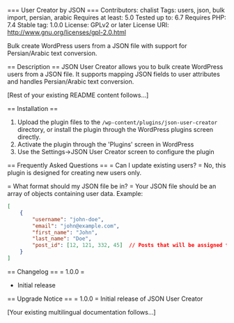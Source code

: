 === User Creator by JSON ===
Contributors: chalist
Tags: users, json, bulk import, persian, arabic
Requires at least: 5.0
Tested up to: 6.7
Requires PHP: 7.4
Stable tag: 1.0.0
License: GPLv2 or later
License URI: http://www.gnu.org/licenses/gpl-2.0.html

Bulk create WordPress users from a JSON file with support for Persian/Arabic text conversion.

== Description ==
JSON User Creator allows you to bulk create WordPress users from a JSON file. It supports mapping JSON fields to user attributes and handles Persian/Arabic text conversion.

[Rest of your existing README content follows...]

== Installation ==
1. Upload the plugin files to the `/wp-content/plugins/json-user-creator` directory, or install the plugin through the WordPress plugins screen directly.
2. Activate the plugin through the 'Plugins' screen in WordPress
3. Use the Settings->JSON User Creator screen to configure the plugin

== Frequently Asked Questions ==
= Can I update existing users? =
No, this plugin is designed for creating new users only.

= What format should my JSON file be in? =
Your JSON file should be an array of objects containing user data. Example:
```json
[
    {
        "username": "john-doe",
        "email": "john@example.com",
        "first_name": "John",
        "last_name": "Doe",
        "post_id": [12, 121, 332, 45]  // Posts that will be assigned to this user
    }
]
```

== Changelog ==
= 1.0.0 =
* Initial release

== Upgrade Notice ==
= 1.0.0 =
Initial release of JSON User Creator

[Your existing multilingual documentation follows...]

